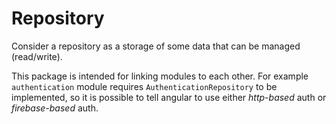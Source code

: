 # Repository

Consider a repository as a storage of some data that can be managed (read/write).

This package is intended for linking modules to each other.
For example `authentication` module requires `AuthenticationRepository` to be implemented,
so it is possible to tell angular to use either *http-based* auth or *firebase-based* auth. 
